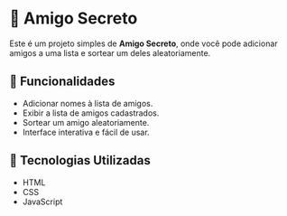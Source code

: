 # 🎁 Amigo Secreto

Este é um projeto simples de **Amigo Secreto**, onde você pode adicionar amigos a uma lista e sortear um deles aleatoriamente.  

## 📌 Funcionalidades

- Adicionar nomes à lista de amigos.
- Exibir a lista de amigos cadastrados.
- Sortear um amigo aleatoriamente.
- Interface interativa e fácil de usar.

## 🚀 Tecnologias Utilizadas

- HTML
- CSS
- JavaScript
